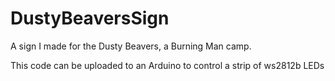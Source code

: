 # DustyBeaversSign
A sign I made for the Dusty Beavers, a Burning Man camp.

This code can be uploaded to an Arduino to control a strip of ws2812b LEDs

